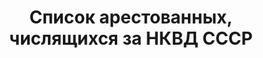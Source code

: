 ---
title: Список арестованных, числящихся за НКВД СССР
description: РГАСПИ, ф.17, оп.171, дело 378, лист 196
images:
- /disk/pictures/v15/17-171-378-196.jpg
- /disk/pictures/v15/17-171-378-197.jpg
- /disk/pictures/v15/17-171-378-198.jpg
- /disk/pictures/v15/17-171-378-199.jpg
- /disk/pictures/v15/17-171-378-200.jpg
- /disk/pictures/v15/17-171-378-201.jpg
---